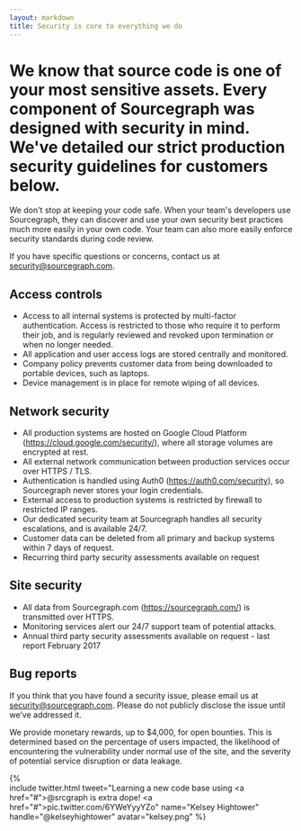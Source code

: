 ```yaml
---
layout: markdown
title: Security is core to everything we do 
---
```


# We know that source code is one of your most sensitive assets. Every component of Sourcegraph was designed with security in mind. We&#39;ve detailed our strict production security guidelines for customers below.

We don&#39;t stop at keeping your code safe. When your team&#39;s developers use Sourcegraph, they can discover and use your own security best practices much more easily in your own code. Your team can also more easily enforce security standards during code review.

If you have specific questions or concerns, contact us at <a href="mailto:security@sourcegraph.com">security@sourcegraph.com</a>.

## Access controls 

* Access to all internal systems is protected by multi-factor authentication. Access is restricted to those who require it to perform their job, and is regularly reviewed and revoked upon termination or when no longer needed.
* All application and user access logs are stored centrally and monitored. 
* Company policy prevents customer data from being downloaded to portable devices, such as laptops. 
* Device management is in place for remote wiping of all devices.

## Network security

* All production systems are hosted on Google Cloud Platform (https://cloud.google.com/security/), where all storage volumes are encrypted at rest. 
* All external network communication between production services occur over HTTPS / TLS.
* Authentication is handled using Auth0 (https://auth0.com/security), so Sourcegraph never stores your login credentials.
* External access to production systems is restricted by firewall to restricted IP ranges.
* Our dedicated security team at Sourcegraph handles all security escalations, and is available 24/7.
* Customer data can be deleted from all primary and backup systems within 7 days of request.
* Recurring third party security assessments available on request

## Site security 

* All data from Sourcegraph.com (https://sourcegraph.com/) is transmitted over HTTPS.
* Monitoring services alert our 24/7 support team of potential attacks.
* Annual third party security assessments available on request - last report February 2017

## Bug reports

If you think that you have found a security issue, please email us at <a href="mailto:security@sourcegraph.com">security@sourcegraph.com</a>. Please do not publicly disclose the issue until we’ve addressed it.

We provide monetary rewards, up to $4,000, for open bounties. This is determined based on the percentage of users impacted, the likelihood of encountering the vulnerability under normal use of the site, and the severity of potential service disruption or data leakage.


{%  
    include twitter.html 
    tweet="Learning a new code base using <a href=\"#\">@srcgraph</a> is extra dope! <a href=\"#\">pic.twitter.com/6YWeYyyYZo</a>" 
    name="Kelsey Hightower" 
    handle="@kelseyhightower" 
    avatar="kelsey.png" 
%} 